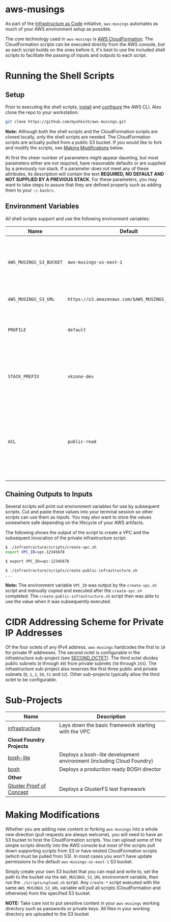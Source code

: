 aws-musings
===========

As part of the [Infrastructure as Code](https://en.wikipedia.org/wiki/Infrastructure_as_Code) initiative, `aws-musings` automates as much of your AWS environment setup as possible.

The core technology used in `aws-musings` is [AWS CloudFormation](https://aws.amazon.com/cloudformation/). The CloudFormation scripts can be executed directly from the AWS console, but as each script builds on the ones before it, it's best to use the included shell scripts to facilitate the passing of inputs and outputs to each script.

# Running the Shell Scripts

## Setup

Prior to executing the shell scripts, [install](http://docs.aws.amazon.com/cli/latest/userguide/installing.html) and [configure](http://docs.aws.amazon.com/cli/latest/userguide/cli-chap-getting-started.html) the AWS CLI. Also clone the repo to your workstation:
```bash
git clone https://github.com/myshkin5/aws-musings.git
```

**Note:** Although both the shell scripts and the CloudFormation scripts are cloned locally, only the shell scripts are needed. The CloudFormation scripts are actually pulled from a public S3 bucket. If you would like to fork and modify the scripts, see [Making Modifications](#making-modifications) below.

At first the sheer number of parameters might appear daunting, but most parameters either are not required, have reasonable defaults or are supplied by a previously run stack. If a parameter does not meet any of these attributes, its description will contain the text **REQUIRED, NO DEFAULT AND NOT SUPPLIED BY A PREVIOUS STACK**. For these parameters, you may want to take steps to assure that they are defined properly such as adding them to your `~/.bashrc`.

## Environment Variables

All shell scripts support and use the following environment variables:

 Name | Default | Description
---|---|---
 `AWS_MUSINGS_S3_BUCKET` | `aws-musings-us-east-1` | The S3 bucket where the CloudFormation scripts and supporting files are uploaded to and loaded from.
 `AWS_MUSINGS_S3_URL` | `https://s3.amazonaws.com/$AWS_MUSINGS_S3_BUCKET` | The URL to the `aws-musings` S3 bucket.
 `PROFILE` | `default` | The AWS CLI configured profile used with all invocations of the `aws` CLI.
 `STACK_PREFIX` | `vkzone-dev` | Used as a prefix to all CloudFormation stacks. Multiple groups of stacks should all use the same prefix.
 `ACL` | `public-read` | The Access Control List of files uploaded with the `upload.sh` script (see [Making Modifications](#making-modifications) below). See this [ACL overview](http://docs.aws.amazon.com/AmazonS3/latest/dev/acl-overview.html#canned-acl) for more details.

## Chaining Outputs to Inputs

Several scripts will print out environment variables for use by subsequent scripts. Cut and paste these values into your terminal session so other scripts can use them as inputs. You may also want to store the values somewhere safe depending on the lifecycle of your AWS artifacts.

The following shows the output of the script to create a VPC and the subsequent invocation of the private infrastructure script:
```bash
$ ./infrastructure/scripts/create-vpc.sh
export VPC_ID=vpc-12345678

$ export VPC_ID=vpc-12345678

$ ./infrastructure/scripts/create-public-infrastructure.sh
...
```
**Note:** The environment variable `VPC_ID` was output by the `create-vpc.sh` script and *_manually_* copied and executed after the `create-vpc.sh` completed. The `create-public-infrastructure.sh` script then was able to use the value when it was subsequently executed.

# CIDR Addressing Scheme for Private IP Addresses

Of the four octets of any IPv4 address, `aws-musings` hardcodes the first to `10` for private IP addresses. The second octet is configurable in the infrastructure sub-project (see [SECOND_OCTET](./infrastructure#second-octet)). The third octet divides public subnets (`0` through `49`) from private subnets (`50` through `255`). The infrastructure sub-project also reserves the first three public and private subnets (`0`, `1`, `2`, `50`, `51` and `52`). Other sub-projects typically allow the third octet to be configurable.

# Sub-Projects
 Name | Description
------|-------------
[infrastructure](./infrastructure) | Lays down the basic framework starting with the VPC
 | **Cloud Foundry Projects**
[bosh-lite](./bosh-lite) | Deploys a bosh-lite development environment (including Cloud Foundry)
[bosh](./bosh) | Deploys a production ready BOSH director
 | **Other**
[Gluster Proof of Concept](./gluster-poc-us-west-2) | Deploys a GlusterFS test framework

# Making Modifications

Whether you are adding new content or forking `aws-musings` into a whole new direction (pull requests are always welcome), you will need to have an S3 bucket to host the CloudFormation scripts. You can upload some of the simple scripts directly into the AWS console but most of the scripts pull down supporting scripts from S3 or have nested CloudFormation scripts (which must be pulled from S3). In most cases you won't have update permissions to the default `aws-musings-us-east-1` S3 bucket.

Simply create your own S3 bucket that you can read and write to, set the path to the bucket via the `AWS_MUSINGS_S3_URL` environment variable, then run the `./scripts/upload.sh` script. Any `create-*` script executed with the same `AWS_MUSINGS_S3_URL` variable will pull all scripts (CloudFormation and otherwise) from the specified S3 bucket.

**NOTE:** Take care not to put sensitive content in your `aws-musings` working directory such as passwords or private keys. All files in your working directory are uploaded to the S3 bucket
